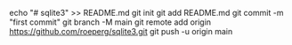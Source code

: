 echo "# sqlite3" >> README.md
git init
git add README.md
git commit -m "first commit"
git branch -M main
git remote add origin https://github.com/roeperg/sqlite3.git
git push -u origin main
